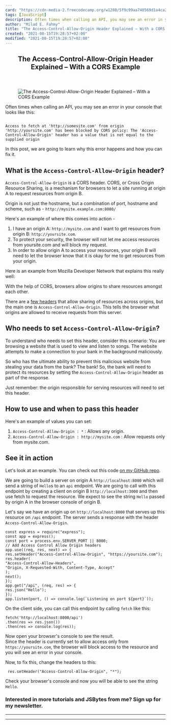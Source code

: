 ```yaml
---
card: "https://cdn-media-2.freecodecamp.org/w1280/5f9c99aa740569d1a4ca210e.jpg"
tags: [JavaScript]
description: Often times when calling an API, you may see an error in your
author: "Milad E. Fahmy"
title: "The Access-Control-Allow-Origin Header Explained – With a CORS Example"
created: "2021-08-15T19:28:57+02:00"
modified: "2021-08-15T19:28:57+02:00"
---
```

<div class="site-wrapper">
<main id="site-main" class="site-main outer">
<div class="inner">
<article class="post-full post tag-javascript tag-cors ">
<header class="post-full-header">
<h1 class="post-full-title">The Access-Control-Allow-Origin Header Explained – With a CORS Example</h1>
</header>
<figure class="post-full-image">
<picture>
<source media="(max-width: 700px)" sizes="1px" srcset="data:image/gif;base64,R0lGODlhAQABAIAAAAAAAP///yH5BAEAAAAALAAAAAABAAEAAAIBRAA7 1w">
<source media="(min-width: 701px)" sizes="(max-width: 800px) 400px,
(max-width: 1170px) 700px,
1400px" srcset="https://cdn-media-2.freecodecamp.org/w1280/5f9c99aa740569d1a4ca210e.jpg 300w,
https://cdn-media-2.freecodecamp.org/w1280/5f9c99aa740569d1a4ca210e.jpg 600w,
https://cdn-media-2.freecodecamp.org/w1280/5f9c99aa740569d1a4ca210e.jpg 1000w,
https://cdn-media-2.freecodecamp.org/w1280/5f9c99aa740569d1a4ca210e.jpg 2000w">
<img onerror="this.style.display='none'" src="https://cdn-media-2.freecodecamp.org/w1280/5f9c99aa740569d1a4ca210e.jpg" alt="The Access-Control-Allow-Origin Header Explained – With a CORS Example">
</picture>
</figure>
<section class="post-full-content">
<div class="post-content">
<p>Often times when calling an API, you may see an error in your console that looks like this:</p>
<pre><code>
Access to fetch at 'http://somesite.com' from origin 'http://yoursite.com' has been blocked by CORS policy: The 'Access-Control-Allow-Origin' header has a value that is not equal to the supplied origin
</code></pre>
<p>In this post, we are going to learn why this error happens and how you can fix it.</p>
<h2 id="whatistheaccesscontrolalloworiginheader">What is the <code>Access-Control-Allow-Origin</code> header?</h2>
<p><code>Access-Control-Allow-Origin</code> is a CORS header. CORS, or Cross Origin Resource Sharing, is a mechanism for browsers to let a site running at origin A to request resources from origin B.</p>
<p>Origin is not just the hostname, but a combination of port, hostname and scheme, such as - <code>http://mysite.example.com:8080/</code></p>
<p>Here's an example of where this comes into action -</p>
<ol>
<li>I have an origin A: <code>http://mysite.com</code> and I want to get resources from origin B: <code>http://yoursite.com</code>.</li>
<li>To protect your security, the browser will not let me access resources from yoursite.com and will block my request.</li>
<li>In order to allow origin A to access your resources, your origin B will need to let the browser know that it is okay for me to get resources from your origin.</li>
</ol>
<p>Here is an example from Mozilla Developer Network that explains this really well:</p>
<p>With the help of CORS, browsers allow origins to share resources amongst each other.</p>
<p>There are a <a href="https://developer.mozilla.org/en-US/docs/Web/HTTP/CORS#The_HTTP_response_headers">few headers</a> that allow sharing of resources across origins, but the main one is <code>Access-Control-Allow-Origin</code>. This tells the browser what origins are allowed to receive requests from this server.</p>
<h2 id="whoneedstosetaccesscontrolalloworigin">Who needs to set <code>Access-Control-Allow-Origin</code>?</h2>
<p>To understand who needs to set this header, consider this scenario: You are browsing a website that is used to view and listen to songs. The website attempts to make a connection to your bank in the background maliciously.</p>
<p>So who has the ultimate ability to prevent this malicious website from stealing your data from the bank? The bank! So, the bank will need to protect its resources by setting the <code>Access-Control-Allow-Origin</code> header as part of the response.</p>
<p>Just remember: the origin responsible for serving resources will need to set this header.</p>
<h2 id="howtouseandwhentopassthisheader">How to use and when to pass this header</h2>
<p>Here's an example of values you can set:</p>
<ol>
<li><code>Access-Control-Allow-Origin : *</code> : Allows any origin.</li>
<li><code>Access-Control-Allow-Origin : http://mysite.com</code> : Allow requests only from mysite.com.</li>
</ol>
<h2 id="seeitinaction">See it in action</h2>
<p>Let's look at an example. You can check out this code <a href="https://github.com/shrutikapoor08/blogs/tree/master/code-examples/CORS">on my GitHub repo</a>.</p>
<p>We are going to build a server on origin A <code>http://localhost:8000</code> which will send a string of <code>Hello</code>s to an <code>api</code> endpoint. We are going to call with this endpoint by creating a client on origin B <code>http://localhost:3000</code> and then use fetch to request the resource. We expect to see the string <code>Hello</code> passed by origin A in the browser console of origin B.</p>
<p>Let's say we have an origin up on <code>http://localhost:8000</code> that serves up this resource on <code>/api</code> endpoint. The server sends a response with the header <code>Access-Control-Allow-Origin</code>.</p>
<pre><code>const express = require("express");
const app = express();
const port = process.env.SERVER_PORT || 8000;
// Add Access Control Allow Origin headers
app.use((req, res, next) =&gt; {
res.setHeader("Access-Control-Allow-Origin", "https://yoursite.com");
res.header(
"Access-Control-Allow-Headers",
"Origin, X-Requested-With, Content-Type, Accept"
);
next();
});
app.get("/api", (req, res) =&gt; {
res.json("Hello");
});
app.listen(port, () =&gt; console.log(`Listening on port ${port}`));
</code></pre>
<p>On the client side, you can call this endpoint by calling <code>fetch</code> like this:</p>
<pre><code>fetch('http://localhost:8000/api')
.then(res =&gt; res.json())
.then(res =&gt; console.log(res));
</code></pre>
<p>Now open your browser's console to see the result.<br>
Since the header is currently set to allow access only from <code>https://yoursite.com</code>, the browser will block access to the resource and you will see an error in your console.</p>
<p>Now, to fix this, change the headers to this:</p><pre><code> res.setHeader("Access-Control-Allow-Origin", "*");
</code></pre>
<p>Check your browser's console and now you will be able to see the string <code>Hello</code>.</p>
<h3 id="interested-in-more-tutorials-and-jsbytes-from-me-sign-up-for-my-newsletter-">Interested in more tutorials and JSBytes from me? <a>Sign up for my newsletter</a>.</h3>
</div>
<hr>
<hr>
</section>
</article>
</div>
</main>
</div>
<!-- Google Tag Manager (noscript) -->
<!-- End Google Tag Manager (noscript) -->
